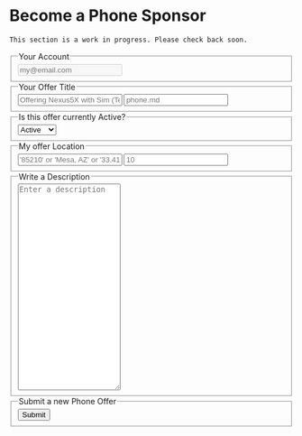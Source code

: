 

# Become a Phone Sponsor


```
This section is a work in progress. Please check back soon.
```


<form action="post.action.js">
  <fieldset>
    <legend>Your Account</legend>
    <label title="Email">
        <input name="email" type="text" placeholder="my@email.com" disabled/>
        <session for="email"></session>
    </label>
  </fieldset>
  <fieldset>
    <legend>Your Offer Title</legend>
    <label title="Title">
        <input type="text" name="title" placeholder="Offering Nexus5X with Sim (Text & Talk)" required />
    </label>
    <label title="File Name">
        <input type="text" name="fileName" placeholder="phone.md" required />
    </label>
  </fieldset>
  <fieldset>
    <legend>Is this offer currently Active?</legend>
    <label title="Status">
        <select name="status" id="status">
          <option>Active</option>
          <option>Inactive</option>
        </select>
    </label>
  </fieldset>
  <fieldset>
    <legend>My offer Location</legend>
    <label title="Location">
        <input name="location" type="text" placeholder="'85210' or 'Mesa, AZ' or '33.4115946,-111.8449462'" required />
        <location for="location"></location>
    </label>
    <label title="Distance (mi.)">
        <input name="distance" type="number" placeholder="10" />
    </label>
  </fieldset>
  <fieldset>
    <legend>Write a Description</legend>
    <label title="Description">
        <textarea name="description" rows="24" placeholder="Enter a description" required></textarea>
    </label>
  </fieldset>
  <fieldset>
    <legend>Submit a new Phone Offer</legend>
    <button type="submit">Submit</button>
  </fieldset>
</form>